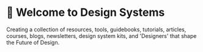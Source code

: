 # 👋 Welcome to Design Systems

Creating a collection of resources, tools, guidebooks, tutorials, articles, courses, blogs, newsletters, design system kits, and 'Designers' that shape the Future of Design.
